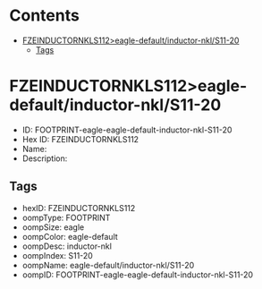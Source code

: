 



Contents
========

* [FZEINDUCTORNKLS112>eagle-default/inductor-nkl/S11-20](#fzeinductornkls112eagle-defaultinductor-nkls11-20)
	* [Tags](#tags)

# FZEINDUCTORNKLS112>eagle-default/inductor-nkl/S11-20

- ID: FOOTPRINT-eagle-eagle-default-inductor-nkl-S11-20
- Hex ID: FZEINDUCTORNKLS112
- Name: 
- Description: 

## Tags

- hexID: FZEINDUCTORNKLS112
- oompType: FOOTPRINT
- oompSize: eagle
- oompColor: eagle-default
- oompDesc: inductor-nkl
- oompIndex: S11-20
- oompName: eagle-default/inductor-nkl/S11-20
- oompID: FOOTPRINT-eagle-eagle-default-inductor-nkl-S11-20
